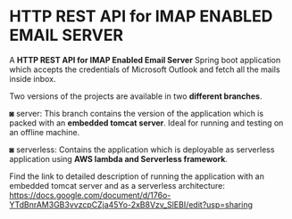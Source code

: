 # HTTP REST API for IMAP ENABLED EMAIL SERVER 

A **HTTP REST API for IMAP Enabled Email Server** Spring boot application which accepts the credentials of Microsoft Outlook and fetch all the mails inside inbox.  


Two versions of the projects are available in two **different branches**.

◙ server: This branch contains the version of the application which is packed with an **embedded tomcat server**. Ideal for running and testing on an offline machine.

◙ serverless: Contains the application which is deployable as serverless application using **AWS lambda and Serverless framework**.



Find the link to detailed description of running the application with an embedded tomcat server and as a serverless architecture: https://docs.google.com/document/d/176o-YTdBnrAM3GB3vvzcpCZja45Yo-2xB8Vzv_SlEBI/edit?usp=sharing

